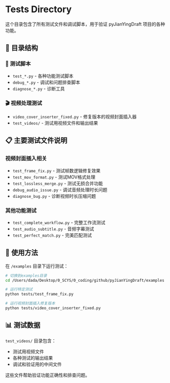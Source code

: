 # Tests Directory

这个目录包含了所有测试文件和调试脚本，用于验证 pyJianYingDraft 项目的各种功能。

## 📁 目录结构

### 🧪 测试脚本
- `test_*.py` - 各种功能测试脚本
- `debug_*.py` - 调试和问题排查脚本  
- `diagnose_*.py` - 诊断工具

### 🎬 视频处理测试
- `video_cover_inserter_fixed.py` - 修复版本的视频封面插入器
- `test_videos/` - 测试用视频文件和输出结果

## 📋 主要测试文件说明

### 视频封面插入相关
- `test_frame_fix.py` - 测试帧数逻辑修复效果
- `test_mov_format.py` - 测试MOV格式处理
- `test_lossless_merge.py` - 测试无损合并功能
- `debug_audio_issue.py` - 调试音频处理时长问题
- `diagnose_bug.py` - 诊断视频时长压缩问题

### 其他功能测试
- `test_complete_workflow.py` - 完整工作流测试
- `test_audio_subtitle.py` - 音频字幕测试
- `test_perfect_match.py` - 完美匹配测试

## 🎯 使用方法

在 `/examples` 目录下运行测试：

```bash
# 切换到examples目录
cd /Users/dada/Desktop/0_SCYS/0_coding/github/pyJianYingDraft/examples

# 运行特定测试
python tests/test_frame_fix.py

# 运行视频封面插入修复版本
python tests/video_cover_inserter_fixed.py
```

## 📊 测试数据

`test_videos/` 目录包含：
- 测试用视频文件
- 各种测试的输出结果
- 调试和验证用的中间文件

这些文件帮助验证功能正确性和排查问题。